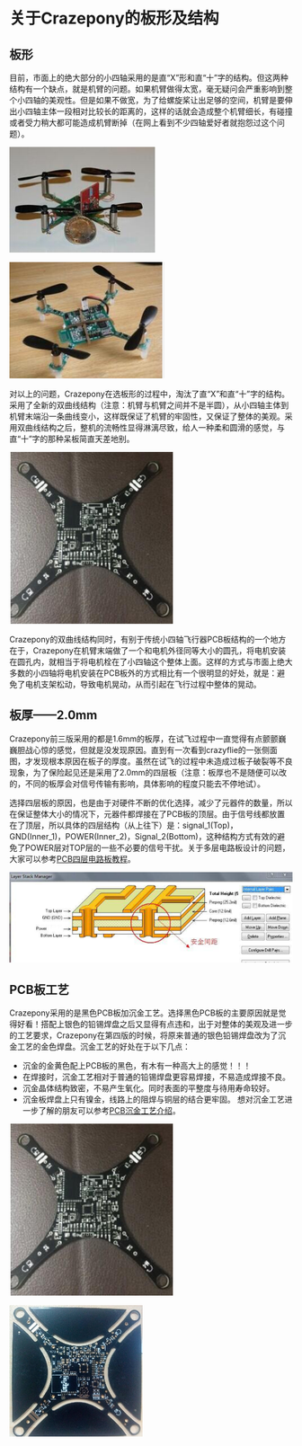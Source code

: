 
#  关于Crazepony的板形及结构


## 板形
目前，市面上的绝大部分的小四轴采用的是直“X”形和直“十”字的结构。但这两种结构有一个缺点，就是机臂的问题。如果机臂做得太宽，毫无疑问会严重影响到整个小四轴的美观性。但是如果不做宽，为了给螺旋桨让出足够的空间，机臂是要伸出小四轴主体一段相对比较长的距离的，这样的话就会造成整个机臂细长，有碰撞或者受力稍大都可能造成机臂断掉（在网上看到不少四轴爱好者就抱怨过这个问题）。

![](/assets/img/construct-1.jpg)

![](/assets/img/construct-2.jpg)

对以上的问题，Crazepony在选板形的过程中，淘汰了直“X”和直“十”字的结构。采用了全新的双曲线结构（注意：机臂与机臂之间并不是半圆），从小四轴主体到机臂末端沿一条曲线变小，这样既保证了机臂的牢固性，又保证了整体的美观。采用双曲线结构之后，整机的流畅性显得淋漓尽致，给人一种柔和圆滑的感觉，与直“十”字的那种呆板简直天差地别。

![](/assets/img/construct-3.jpg)

Crazepony的双曲线结构同时，有别于传统小四轴飞行器PCB板结构的一个地方在于，Crazepony在机臂末端做了一个和电机外径同等大小的圆孔，将电机安装在圆孔内，就相当于将电机栓在了小四轴这个整体上面。这样的方式与市面上绝大多数的小四轴将电机安装在PCB板外的方式相比有一个很明显的好处，就是：避免了电机支架松动，导致电机晃动，从而引起在飞行过程中整体的晃动。

## 板厚——2.0mm
Crazepony前三版采用的都是1.6mm的板厚，在试飞过程中一直觉得有点颤颤巍巍胆战心惊的感觉，但就是没发现原因。直到有一次看到crazyflie的一张侧面图，才发现根本原因在板子的厚度。虽然在试飞的过程中未造成过板子破裂等不良现象，为了保险起见还是采用了2.0mm的四层板（注意：板厚也不是随便可以改的，不同的板厚会对信号传输有影响，具体影响的程度只能去不停地试）。

选择四层板的原因，也是由于对硬件不断的优化选择，减少了元器件的数量，所以在保证整体大小的情况下，元器件都焊接在了PCB板的顶层。由于信号线都放置在了顶层，所以具体的四层结构（从上往下）是：signal_1(Top)，GND(Inner_1)，POWER(Inner_2)，Signal_2(Bottom)，这种结构方式有效的避免了POWER层对TOP层的一些不必要的信号干扰。关于多层电路板设计的问题，大家可以参考[PCB四层电路板教程](http://wenku.baidu.com/link?url=K-Mgukgsj5VT2kG2Df2nZtQ-r7-bZuBZ5G0BgRD8vDGxKk0ZBNinJnnmgrWfjGP061vNpLbZlJifQogE3vhZcm0F1S6ka4kjryRFimGMAC7)。

![](/assets/img/construct-4.jpg)

## PCB板工艺
Crazepony采用的是黑色PCB板加沉金工艺。选择黑色PCB板的主要原因就是觉得好看！搭配上银色的铅锡焊盘之后又显得有点违和，出于对整体的美观及进一步的工艺要求，Crazepony在第四版的时候，将原来普通的银色铅锡焊盘改为了沉金工艺的金色焊盘。沉金工艺的好处在于以下几点：

* 沉金的金黄色配上PCB板的黑色，有木有一种高大上的感觉！！！
* 在焊接时，沉金工艺相对于普通的铅锡焊盘更容易焊接，不易造成焊接不良。
* 沉金晶体结构致密，不易产生氧化。同时表面的平整度与待用寿命较好。
* 沉金板焊盘上只有镍金，线路上的阻焊与铜层的结合更牢固。
想对沉金工艺进一步了解的朋友可以参考[PCB沉金工艺介绍](http://wenku.baidu.com/link?url=wYNR9dDGjbYzkqjUrJP81ggfRUQ9uN5svOQ3frwVMLshIjIOs-mcKathG8T8HG-kVrS7ppmsi1QOmXuDXTEB_8865pvACRjk_Uf7DD3Zyze)。

![](/assets/img/construct-5.jpg)

![](/assets/img/construct-6.jpg)

